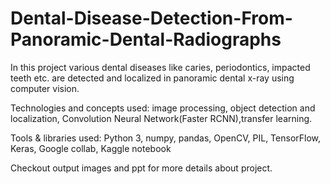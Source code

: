 # Dental-Disease-Detection-From-Panoramic-Dental-Radiographs

In this project various dental diseases like caries, periodontics, impacted teeth etc. are detected and localized in panoramic dental x-ray using computer vision.

Technologies and concepts used: image processing, object detection and localization, Convolution Neural Network(Faster RCNN),transfer learning.

Tools & libraries used: Python 3, numpy, pandas, OpenCV, PIL, TensorFlow, Keras, Google collab, Kaggle notebook

Checkout output images and ppt for more details about project.

